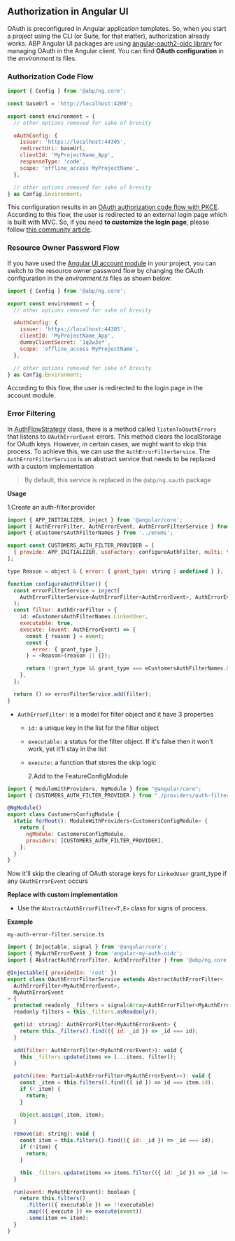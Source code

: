 ## Authorization in Angular UI

OAuth is preconfigured in Angular application templates. So, when you start a project using the CLI (or Suite, for that matter), authorization already works. ABP Angular UI packages are using [angular-oauth2-oidc library](https://github.com/manfredsteyer/angular-oauth2-oidc#logging-in) for managing OAuth in the Angular client.
You can find **OAuth configuration** in the _environment.ts_ files.

### Authorization Code Flow

```js
import { Config } from '@abp/ng.core';

const baseUrl = 'http://localhost:4200';

export const environment = {
  // other options removed for sake of brevity

  oAuthConfig: {
    issuer: 'https://localhost:44305',
    redirectUri: baseUrl,
    clientId: 'MyProjectName_App',
    responseType: 'code',
    scope: 'offline_access MyProjectName',
  },

  // other options removed for sake of brevity
} as Config.Environment;

```

This configuration results in an [OAuth authorization code flow with PKCE](https://tools.ietf.org/html/rfc7636).
According to this flow, the user is redirected to an external login page which is built with MVC. So, if you need **to customize the login page**, please follow [this community article](https://community.abp.io/articles/how-to-customize-the-login-page-for-mvc-razor-page-applications-9a40f3cd).

### Resource Owner Password Flow

If you have used the [Angular UI account module](./Account-Module) in your project, you can switch to the resource owner password flow by changing the OAuth configuration in the _environment.ts_ files as shown below:

```js
import { Config } from '@abp/ng.core';

export const environment = {
  // other options removed for sake of brevity

  oAuthConfig: {
    issuer: 'https://localhost:44305',
    clientId: 'MyProjectName_App',
    dummyClientSecret: '1q2w3e*',
    scope: 'offline_access MyProjectName',
  },

  // other options removed for sake of brevity
} as Config.Environment;
```

According to this flow, the user is redirected to the login page in the account module.

### Error Filtering

In [AuthFlowStrategy](https://github.com/abpframework/abp/blob/21e70fd66154d4064d03b1a438f20a2e4318715e/npm/ng-packs/packages/oauth/src/lib/strategies/auth-flow-strategy.ts#L24) class, there is a method called `listenToOauthErrors` that listens to `OAuthErrorEvent` errors. This method clears the localStorage for OAuth keys. However, in certain cases, we might want to skip this process. To achieve this, we can use the `AuthErrorFilterService`.
The `AuthErrorFilterService` is an abstract service that needs to be replaced with a custom implementation

> By default, this service is replaced in the `@abp/ng.oauth` package

**Usage**

1.Create an auth-filter.provider

```js
import { APP_INITIALIZER, inject } from '@angular/core';
import { AuthErrorFilter, AuthErrorEvent, AuthErrorFilterService } from '@abp/ng.core';
import { eCustomersAuthFilterNames } from '../enums';

export const CUSTOMERS_AUTH_FILTER_PROVIDER = [
  { provide: APP_INITIALIZER, useFactory: configureAuthFilter, multi: true },
];

type Reason = object & { error: { grant_type: string | undefined } };

function configureAuthFilter() {
  const errorFilterService = inject(
    AuthErrorFilterService<AuthErrorFilter<AuthErrorEvent>, AuthErrorEvent>,
  );
  const filter: AuthErrorFilter = {
    id: eCustomersAuthFilterNames.LinkedUser,
    executable: true,
    execute: (event: AuthErrorEvent) => {
      const { reason } = event;
      const {
        error: { grant_type },
      } = <Reason>(reason || {});

      return !!grant_type && grant_type === eCustomersAuthFilterNames.LinkedUser;
    },
  };

  return () => errorFilterService.add(filter);
}
```

- `AuthErrorFilter:` is a model for filter object and it have 3 properties

  - `id:` a unique key in the list for the filter object
  - `executable:` a status for the filter object. If it's false then it won't work, yet it'll stay in the list
  - `execute:` a function that stores the skip logic

    2.Add to the FeatureConfigModule

```js
import { ModuleWithProviders, NgModule } from "@angular/core";
import { CUSTOMERS_AUTH_FILTER_PROVIDER } from "./providers/auth-filter.provider";

@NgModule()
export class CustomersConfigModule {
  static forRoot(): ModuleWithProviders<CustomersConfigModule> {
    return {
      ngModule: CustomersConfigModule,
      providers: [CUSTOMERS_AUTH_FILTER_PROVIDER],
    };
  }
}
```

Now it'll skip the clearing of OAuth storage keys for `LinkedUser` grant_type if any `OAuthErrorEvent` occurs

**Replace with custom implementation**

- Use the `AbstractAuthErrorFilter<T,E>` class for signs of process.

**Example**

`my-auth-error-filter.service.ts`

```js
import { Injectable, signal } from '@angular/core';
import { MyAuthErrorEvent } from 'angular-my-auth-oidc';
import { AbstractAuthErrorFilter, AuthErrorFilter } from '@abp/ng.core';

@Injectable({ providedIn: 'root' })
export class OAuthErrorFilterService extends AbstractAuthErrorFilter<
  AuthErrorFilter<MyAuthErrorEvent>,
  MyAuthErrorEvent
> {
  protected readonly _filters = signal<Array<AuthErrorFilter<MyAuthErrorEvent>>>([]);
  readonly filters = this._filters.asReadonly();

  get(id: string): AuthErrorFilter<MyAuthErrorEvent> {
    return this._filters().find(({ id: _id }) => _id === id);
  }

  add(filter: AuthErrorFilter<MyAuthErrorEvent>): void {
    this._filters.update(items => [...items, filter]);
  }

  patch(item: Partial<AuthErrorFilter<MyAuthErrorEvent>>): void {
    const _item = this.filters().find(({ id }) => id === item.id);
    if (!_item) {
      return;
    }

    Object.assign(_item, item);
  }

  remove(id: string): void {
    const item = this.filters().find(({ id: _id }) => _id === id);
    if (!item) {
      return;
    }

    this._filters.update(items => items.filter(({ id: _id }) => _id !== id));
  }

  run(event: MyAuthErrorEvent): boolean {
    return this.filters()
      .filter(({ executable }) => !!executable)
      .map(({ execute }) => execute(event))
      .some(item => item);
  }
}

```
